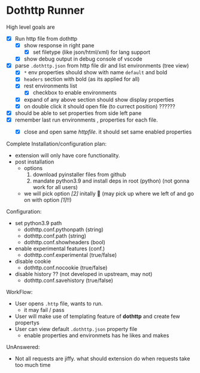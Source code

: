 # Dothttp Runner

High level goals are
- [x] Run http file from dothttp
  - [x] show response in right pane
    - [x] set filetype (like json/html/xml) for lang support
  - [x] show debug output in debug console of vscode
- [x] parse `.dothttp.json` from http file dir and list environments (tree view)
  - [x] `*` env properties should show with name `default` and bold
  - [x] `headers` section with bold (as its applied for all)
  - [x] rest environments list
    - [x] checkbox to enable environments
  - [x] expand of any above section should show display properties
  - [x] on double click it should open file (to currect position) ??????
- [x] should be able to set properties from side left pane
- [x] remember last run environments , properties for each file.
  - [x] close and open same *httpfile*. it should set same enabled properties


Complete Installation/configuration plan:
  - extension will only have core functionality.
  - post installation
    - options
      1. download pyinstaller files from github
      2. mandate python3.9 and install deps in root (python) (not gonna work for all users)
    - we will pick option *[2]* initally 😤 (may pick up where we left of and go on with option *[1]*!!)

Configuration:
  - set python3.9 path 
    - dothttp.conf.pythonpath (string)
    - dothttp.conf.path (string)
    - dothttp.conf.showheaders (bool)
  - enable experimental features (conf.)
    - dothttp.conf.experimental (true/false)
  - disable cookie
    - dothttp.conf.nocookie (true/false)
  - disable history ?? (not developed in upstream, may not)
    - dothttp.conf.savehistory (true/false)

WorkFlow:
  - User opens `.http` file, wants to run.
    - it may fail / pass
  - User will make use of templating feature of **dothttp** and create few propertys
  - User can view default `.dothttp.json` property file
    - enable properties and environmets has he likes and makes 
 
UnAnswered:
  - Not all requests are jiffy. what should extension do when requests take too much time
